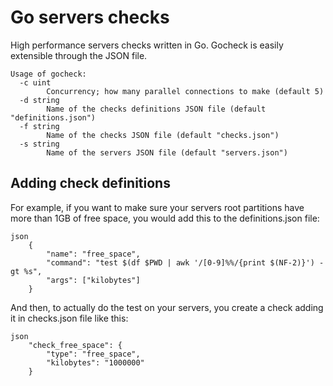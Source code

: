 # Go servers checks

High performance servers checks written in Go. Gocheck is easily extensible through the JSON file.

```
Usage of gocheck:
  -c uint
        Concurrency; how many parallel connections to make (default 5)
  -d string
        Name of the checks definitions JSON file (default "definitions.json")
  -f string
        Name of the checks JSON file (default "checks.json")
  -s string
        Name of the servers JSON file (default "servers.json")
```

## Adding check definitions

For example, if you want to make sure your servers root partitions have more than 1GB of free space, you would add this to the definitions.json file:


```
json
    {
        "name": "free_space",
        "command": "test $(df $PWD | awk '/[0-9]%%/{print $(NF-2)}') -gt %s",
        "args": ["kilobytes"]
    }
```

And then, to actually do the test on your servers, you create a check adding it in checks.json file like this:

```
json
    "check_free_space": {
        "type": "free_space",
        "kilobytes": "1000000"
    }
```